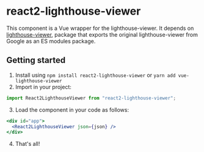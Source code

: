 # react2-lighthouse-viewer
This component is a Vue wrapper for the lighthouse-viewer. 
It depends on [lighthouse-viewer](../lighthouse-viewer), package that exports the original lighthouse-viewer from Google
as an ES modules package.

## Getting started
1. Install using `npm install react2-lighthouse-viewer` or `yarn add vue-lighthouse-viewer`
2. Import in your project:
```ts
import React2LighthouseViewer from "react2-lighthouse-viewer";
```
3. Load the component in your code as follows:
```jsx
<div id="app">
  <React2LighthouseViewer json={json} />
</div>
```
4. That's all!

